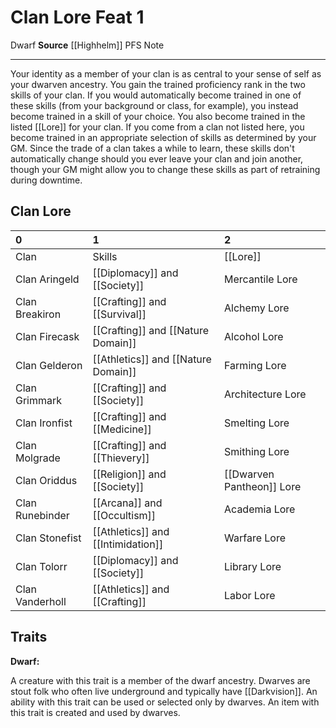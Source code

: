 ﻿---
actions: null
cost: null
element: null
feat: Clan Lore
frequency: null
heighten_level: null
id: '4169'
level: '1'
name: Clan Lore
prerequisite: null
rarity: Common
requirement: null
school: null
source: '[[DATABASE/source/Highhelm|Highhelm]]'
subcategory: null
trait:
- '[[DATABASE/trait/Dwarf|Dwarf]]'
trigger: null
type: Feat

---
# Clan Lore <span class="item-type">Feat 1</span>

<span class="item-trait">Dwarf</span>
**Source** [[Highhelm]]
PFS Note

---
Your identity as a member of your clan is as central to your sense of self as your dwarven ancestry. You gain the trained proficiency rank in the two skills of your clan. If you would automatically become trained in one of these skills (from your background or class, for example), you instead become trained in a skill of your choice. You also become trained in the listed [[Lore]] for your clan. If you come from a clan not listed here, you become trained in an appropriate selection of skills as determined by your GM. Since the trade of a clan takes a while to learn, these skills don't automatically change should you ever leave your clan and join another, though your GM might allow you to change these skills as part of retraining during downtime.

## Clan Lore

| 0               | 1                                                                                       | 2                                                         |
|:----------------|:----------------------------------------------------------------------------------------|:----------------------------------------------------------|
| Clan            | Skills                                                                                  | [[Lore]]                              |
| Clan Aringeld   | [[Diplomacy]] and [[Society]]           | Mercantile Lore                                           |
| Clan Breakiron  | [[Crafting]] and [[Survival]]           | Alchemy Lore                                              |
| Clan Firecask   | [[Crafting]] and [[Nature Domain]]       | Alcohol Lore                                              |
| Clan Gelderon   | [[Athletics]] and [[Nature Domain]]     | Farming Lore                                              |
| Clan Grimmark   | [[Crafting]] and [[Society]]             | Architecture Lore                                         |
| Clan Ironfist   | [[Crafting]] and [[Medicine]]           | Smelting Lore                                             |
| Clan Molgrade   | [[Crafting]] and [[Thievery]]           | Smithing Lore                                             |
| Clan Oriddus    | [[Religion]] and [[Society]]             | [[Dwarven Pantheon]] Lore |
| Clan Runebinder | [[Arcana]] and [[Occultism]]             | Academia Lore                                             |
| Clan Stonefist  | [[Athletics]] and [[Intimidation]] | Warfare Lore                                              |
| Clan Tolorr     | [[Diplomacy]] and [[Society]]           | Library Lore                                              |
| Clan Vanderholl | [[Athletics]] and [[Crafting]]         | Labor Lore                                                |

## Traits

**Dwarf:**

A creature with this trait is a member of the dwarf ancestry. Dwarves are stout folk who often live underground and typically have [[Darkvision]]. An ability with this trait can be used or selected only by dwarves. An item with this trait is created and used by dwarves.